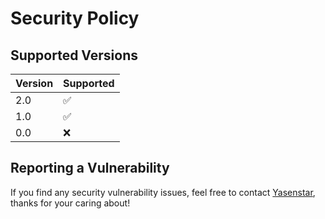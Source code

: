 # Security Policy

## Supported Versions


| Version | Supported          |
| ------- | ------------------ |
| 2.0     | :white_check_mark: |
| 1.0     | :white_check_mark: |
| 0.0     | :x:                |

## Reporting a Vulnerability

If you find any security vulnerability issues, feel free to contact [Yasenstar](mailto:xiaoqizhao@outlook.com), thanks for your caring about!

